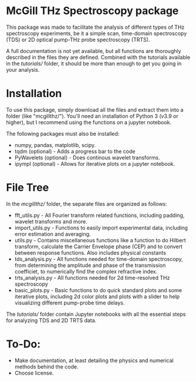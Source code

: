 # McGill THz Spectroscopy package

This package was made to facilitate the analysis of different types of THz spectroscopy experiments, be it a simple scan, time-domain spectroscopy (TDS) or 2D optical pump-THz probe spectroscopy (TRTS).

A full documentation is not yet available, but all functions are thoroughly described in the files they are defined. Combined with the tutorials available in the *tutorials/* folder, it should be more than enough to get you going in your analysis.

# Installation 

To use this package, simply download all the files and extract them into a folder (like "mcgillthz/"). You'll need an installation of Python 3 (v3.9 or higher), but I recommend using the functions on a jupyter notebook.

The following packages must also be installed:
- numpy, pandas, matplotlib, scipy.
- tqdm (optional) - Adds a progress bar to the code
- PyWavelets (optional) - Does continous wavelet transforms.
- ipympl (optional) - Allows for iterative plots on a jupyter notebook.
<!-- - lmfit - Wraps scipy.optimize to allow for easier manipulation of the parameters. Very useful for fitting optical functions with many parameters. -->



# File Tree

In the *mcgillthz/* folder, the separate files are organized as follows:

- fft_utils.py - All Fourier transform related functions, including padding, wavelet transforms and more.
- import_utils.py - Functions to easily import experimental data, including error estimation and averaging.
- utils.py - Contains miscellaneous functions like a function to do Hilbert transform, calculate the Carrier Envelope phase (CEP) and to convert between response functions. Also includes physical constants
- tds_analysis.py - All functions needed for time-domain spectroscopy, from determining the amplitude and phase of the transmission coefficiet, to numerically find the complex refractive index.
- trts_analysis.py - All functions needed for 2d time-resolved THz spectroscopy
- basic_plots.py - Basic functions to do quick standard plots and some iterative plots, including 2d color plots and plots with a slider to help visualizing different pump-probe time delays.

The *tutorials/* folder contain Jupyter notebooks with all the essential steps for analyzing TDS and 2D TRTS data. 


# To-Do:

- Make documentation, at least detailing the physics and numerical methods behind the code.
- Choose license.
